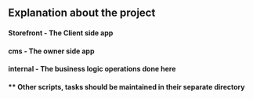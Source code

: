 ## Explanation about the project

#### Storefront - The Client side app
#### cms - The owner side app
#### internal - The business logic operations done here

#### ** Other scripts, tasks should be maintained in their separate directory